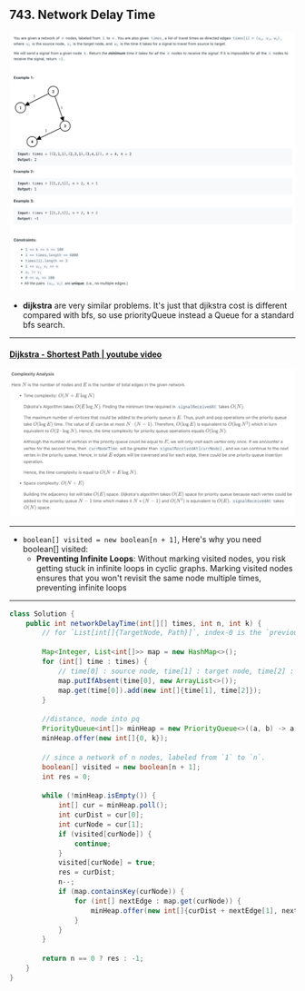 ## 743. Network Delay Time
![](img/2024-03-05-19-34-04.png)

- **dijkstra** are very similar problems. It's just that djikstra cost is different compared with bfs, so use priorityQueue instead a Queue for a standard bfs search.

---

#### [Dijkstra - Shortest Path | youtube video](https://youtu.be/EaphyqKU4PQ?t=278)


![](img/2024-03-22-14-02-04.png)

---
- `boolean[] visited = new boolean[n + 1]`, Here's why you need boolean[] visited:
  -  **Preventing Infinite Loops**: Without marking visited nodes, you risk getting stuck in infinite loops in cyclic graphs. Marking visited 
    nodes ensures that you won't revisit the same node multiple times, preventing infinite loops

---
```java
class Solution {
    public int networkDelayTime(int[][] times, int n, int k) {
        // for `List[int[]{TargetNode, Path}]`, index-0 is the `previous Node`, or `from Node`, index-1 is the `time` of edge,
        
        Map<Integer, List<int[]>> map = new HashMap<>();
        for (int[] time : times) {
            // time[0] : source node, time[1] : target node, time[2] : time
            map.putIfAbsent(time[0], new ArrayList<>());
            map.get(time[0]).add(new int[]{time[1], time[2]});
        }
        
        //distance, node into pq
        PriorityQueue<int[]> minHeap = new PriorityQueue<>((a, b) -> a[0] - b[0]);
        minHeap.offer(new int[]{0, k});
        
        // since a network of n nodes, labeled from `1` to `n`.
        boolean[] visited = new boolean[n + 1];
        int res = 0;
        
        while (!minHeap.isEmpty()) {
            int[] cur = minHeap.poll();
            int curDist = cur[0];
            int curNode = cur[1];
            if (visited[curNode]) {
                continue;
            }
            visited[curNode] = true;
            res = curDist;
            n--;
            if (map.containsKey(curNode)) {
                for (int[] nextEdge : map.get(curNode)) {
                    minHeap.offer(new int[]{curDist + nextEdge[1], nextEdge[0]});
                }
            }
        }
        
        return n == 0 ? res : -1;
    }
}
```

